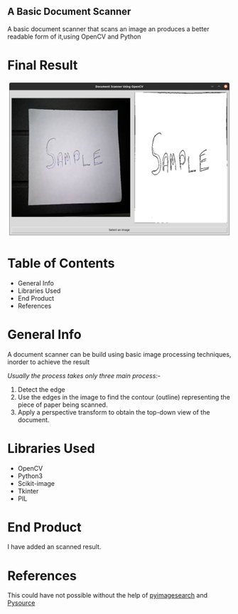 ## A Basic Document Scanner
A basic document scanner that scans an image an produces a better readable form of it,using OpenCV and Python

# Final Result
![Alt Final Result](https://github.com/vipuljain-17/Document_Scanner_OpenCV/blob/master/Middle%20steps%20images/FINAL_RESULT.png?raw=True)

# Table of Contents
- General Info
- Libraries Used
- End Product
- References 

# General Info
A document scanner can be build using basic image processing techniques, inorder to achieve the result

*Usually the process takes only three main process:-*
1. Detect the edge
2. Use the edges in the image to find the contour (outline) representing the piece of paper being scanned.
3. Apply a perspective transform to obtain the top-down view of the document.

# Libraries Used
- OpenCV
- Python3
- Scikit-image
- Tkinter
- PIL

# End Product
I have added an scanned result.

# References
This could have not possible without the help of [pyimagesearch](https://www.pyimagesearch.com/2014/09/01/build-kick-ass-mobile-document-scanner-just-5-minutes/) and [Pysource](https://pysource.com/2018/02/14/perspective-transformation-opencv-3-4-with-python-3-tutorial-13/)
